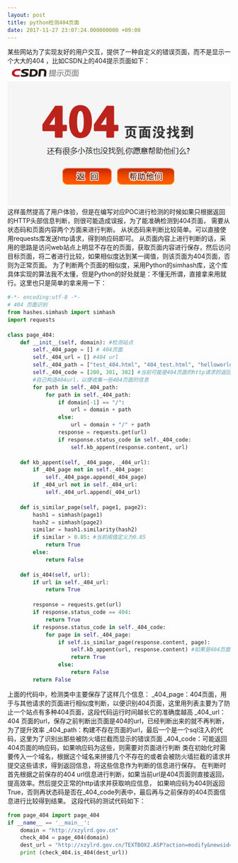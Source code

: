 ```yaml
---
layout: post
title: python检测404页面
date: 2017-11-27 23:07:24.000000000 +09:00
---
```

某些网站为了实现友好的用户交互，提供了一种自定义的错误页面，而不是显示一个大大的404 ，比如CSDN上的404提示页面如下：
![404页面](/img/2017-11-27/404.png)
这样虽然提高了用户体验，但是在编写对应POC进行检测的时候如果只根据返回的HTTP头部信息判断，则很可能造成误报，为了能准确检测到404页面，
需要从状态码和页面内容两个方面来进行判断。
从状态码来判断比较简单。可以直接使用requests库发送http请求，得到响应码即可。
从页面内容上进行判断的话，采用的思路是访问web站点上明显不存在的页面，获取页面内容进行保存，然后访问目标页面，将二者进行比较，如果相似度达到某一阈值，则该页面为404页面，否则为正常页面。
为了判断两个页面的相似度，采用Python的simhash库，这个库具体实现的算法我不太懂，但是Python的好处就是：不懂无所谓，直接拿来用就行。这里也只是简单的拿来用一下：
```python
#-*- encoding:utf-8 -*-
# 404 页面识别
from hashes.simhash import simhash
import requests

class page_404:
    def __init__(self, domain): #检测站点
        self._404_page = [] # 404页面
        self._404_url = [] #404 url
        self._404_path = ["test_404.html", "404_test.html", "helloworld.html", "test.asp?action=modify&newsid=122%20and%201=2%20union%20select%201,2,admin%2bpassword,4,5,6,7%20from%20shopxp_admin"] #404页面路径，用于生成一部分404页面
        self._404_code = [200, 301, 302] #当前可能是404页面的http请求的返回值
        #自己构造404url，以便收集一些404页面的信息
        for path in self._404_path:
            for path in self._404_path:
                if domain[-1] == "/":
                    url = domain + path
                else:
                    url = domain + "/" + path
                response = requests.get(url)
                if response.status_code in self._404_code:
                    self.kb_appent(response.content, url)

    def kb_appent(self, _404_page, _404_url):
        if _404_page not in self._404_page:
            self._404_page.append(_404_page)
        if _404_url not in self._404_url:
            self._404_url.append(_404_url)

    def is_similar_page(self, page1, page2):
        hash1 = simhash(page1)
        hash2 = simhash(page2)
        similar = hash1.similarity(hash2)
        if similar > 0.85: #当前阈值定义为0.85
            return True
        else:
            return False

    def is_404(self, url):
		if url in self._404_url:
			return True
		
        response = requests.get(url)
        if response.status_code == 404:
            return True
        if response.status_code in self._404_code:
            for page in self._404_page:
                if self.is_similar_page(response.content, page):
                    self.kb_appent(url, response.content) #如果是404页面，则保存当前的url和页面信息
                    return True
                else:
                    return False
        return False
```
上面的代码中，检测类中主要保存了这样几个信息：
_404_page：404页面，用于与其他请求的页面进行相似度判断，以便识别404页面，这里用列表主要为了防止一个站点有多种404页面，这段代码运行时间越长它的准确度越高
_404_url：404 页面的url，保存之前判断出页面是404的url，已经判断出来的就不再判断，为了提升效率
_404_path：构建不存在页面的url，最后一个是一个sql注入的代码，这里为了识别出那些被防火墙拦截而显示的错误页面
_404_code：可能返回404页面的响应码，如果响应码为这些，则需要对页面进行判断
类在初始化时需要传入一个域名，根据这个域名来拼接几个不存在的或者会被防火墙拦截的请求并提交这些请求，得到返回信息，将这些信息作为判断的信息进行保存。
在判断时首先根据之前保存的404 url信息进行判断，如果当前url是404页面则直接返回，提高效率。然后提交正常的http请求并获取响应信息，
如果响应码为404则返回True，否则再状态码是否在_404_code列表中，最后再与之前保存的404页面信息进行比较得到结果。
这段代码的测试代码如下：
```python
from page_404 import page_404
if __name__ == '__main__':
    domain = "http://xzylrd.gov.cn"
    check_404 = page_404(domain)
    dest_url = "http://xzylrd.gov.cn/TEXTBOX2.ASP?action=modify&newsid=122%20and%201=2%20union%20select%201,2,admin%2bpassword,4,5,6,7%20from%20shopxp_admin"
    print (check_404.is_404(dest_url))
```
